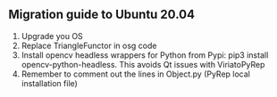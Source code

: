 
## Migration guide to Ubuntu 20.04

1. Upgrade you OS
2. Replace TriangleFunctor in osg code
3. Install opencv headless wrappers for Python from Pypi: pip3 install opencv-python-headless. This avoids Qt issues with ViriatoPyRep
4. Remember to comment out the lines in Object.py  (PyRep local installation file)
